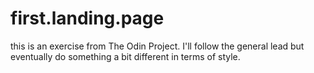 # first.landing.page
this is an exercise from The Odin Project. I'll follow the general lead but eventually do something a bit different in terms of style.
